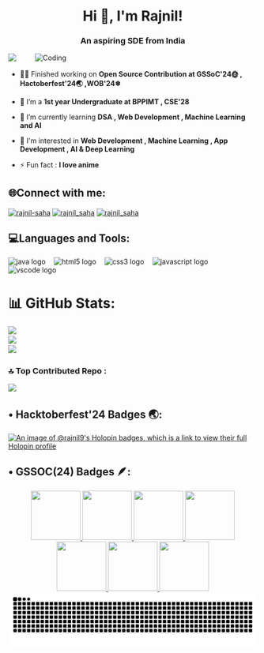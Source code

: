 <h1 align="center">Hi 👋, I'm Rajnil!</h1>
<h3 align="center">An aspiring SDE from India</h3>


<img align="right" alt="Coding" width="450" src="https://media1.tenor.com/m/OKzRcUCJjdsAAAAC/mushoku-tensei-rudeus-greyrat.gif">

[![](https://visitcount.itsvg.in/api?id=rajnil9&label=Profile%20Views&color=11&icon=5&pretty=false)](https://visitcount.itsvg.in)




- 👨‍💻 Finished working on **Open Source Contribution at GSSoC'24🌞 , Hactoberfest'24🌏 ,WOB'24❄**

- 👯 I’m a **1st year Undergraduate at BPPIMT , CSE'28**

- 🌱 I’m currently learning **DSA , Web Development , Machine Learning and AI**

- 🌟 I'm interested in **Web Development , Machine Learning , App Development , AI & Deep Learning**

- ⚡ Fun fact : **I love anime**

<h2 align="left">🌐Connect with me:</h2>
<p align="left">
<a href="https://linkedin.com/in/rajnil-saha" target="blank"><img align="center" src="https://raw.githubusercontent.com/rahuldkjain/github-profile-readme-generator/master/src/images/icons/Social/linked-in-alt.svg" alt="rajnil-saha" height="40" width="50" /></a>
<a href="https://instagram.com/rajnil_saha" target="blank"><img align="center" src="https://raw.githubusercontent.com/rahuldkjain/github-profile-readme-generator/master/src/images/icons/Social/instagram.svg" alt="rajnil_saha" height="40" width="50" /></a>
<a href="https://www.leetcode.com/rajnil_saha" target="blank"><img align="center" src="https://raw.githubusercontent.com/rahuldkjain/github-profile-readme-generator/master/src/images/icons/Social/leet-code.svg" alt="rajnil_saha" height="40" width="50" /></a>

  
</p>
<h2 align="left">💻Languages and Tools:</h2>
<p <div align="left">
<img src="https://cdn.jsdelivr.net/gh/devicons/devicon/icons/java/java-original.svg" height="40" alt="java logo" />
<img width="9" />
<img src="https://cdn.simpleicons.org/html5/E34F26" height="40" alt="html5 logo" />
<img width="9" />
<img src="https://cdn.jsdelivr.net/gh/devicons/devicon/icons/css3/css3-original.svg" height="40" alt="css3 logo" />
<img width="9" />
<img src="https://cdn.jsdelivr.net/gh/devicons/devicon/icons/javascript/javascript-original.svg" height="40" alt="javascript logo" />
<img width="9" />
<img src="https://cdn.jsdelivr.net/gh/devicons/devicon/icons/vscode/vscode-original.svg" height="40" alt="vscode logo" />
</div> </p>

# 📊 GitHub Stats:
![](https://github-readme-stats.vercel.app/api?username=rajnil9&theme=synthwave&hide_border=false&include_all_commits=true&count_private=true)<br/>
![](https://github-readme-streak-stats.herokuapp.com/?user=rajnil9&theme=synthwave&hide_border=false)<br/>
![](https://github-readme-stats.vercel.app/api/top-langs/?username=rajnil9&theme=synthwave&hide_border=false&include_all_commits=true&count_private=true&layout=compact)


### 🔝 Top Contributed Repo :
![](https://github-contributor-stats.vercel.app/api?username=rajnil9&limit=5&theme=synthwave&combine_all_yearly_contributions=true)

## • Hacktoberfest'24 Badges 🌏:
[![An image of @rajnil9's Holopin badges, which is a link to view their full Holopin profile](https://holopin.me/rajnil9)](https://holopin.io/@rajnil9)


## • GSSOC(24) Badges 🪶:
<div style='display:flex; align-items:center; gap: 10 px;' align='center'><a href="https://gssoc.girlscript.tech/leaderboard?year=2024Extd&username=rajnil9">
<img src="https://raw.githubusercontent.com/GSSoC24/Postman-Challenge/main/docs/assets/Postman%20White.png" width="100px" height="100px" />
  <img src="https://raw.githubusercontent.com/GSSoC24/Hack-Web3Conf/refs/heads/main/assets/Hack-Web3Conf%202024%20Badge%20(2).png" width="100px" height="100px" />
 <img src="https://raw.githubusercontent.com/GSSoC24/Postman-Challenge/main/docs/assets/1.png" width="100px" height="100px" />
  <img src="https://raw.githubusercontent.com/GSSoC24/Postman-Challenge/main/docs/assets/2.png" width="100px" height="100px" />
  <img src="https://raw.githubusercontent.com/GSSoC24/Postman-Challenge/main/docs/assets/3.png" width="100px" height="100px" />
  <img src="https://raw.githubusercontent.com/GSSoC24/Postman-Challenge/main/docs/assets/4.png" width="100px" height="100px" />
  <img src="https://raw.githubusercontent.com/GSSoC24/Postman-Challenge/main/docs/assets/5.png" width="100px" height="100px" />
 
  
</a>
</div>
</details>



</a>
</div>


<img src="https://raw.githubusercontent.com/rajnil9/rajnil9/output/snake.svg" width = 1500 alt="Snake animation" />
